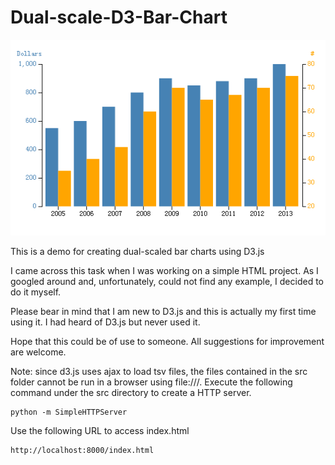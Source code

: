 Dual-scale-D3-Bar-Chart
========================

![Preview](preview/thumbnail.png)

This is a demo for creating dual-scaled bar charts using D3.js

I came across this task when I was working on a simple HTML project. As I googled around and, unfortunately, could not find any example, I decided to do it myself.

Please bear in mind that I am new to D3.js and this is actually my first time using it. I had heard of D3.js but never used it.

Hope that this could be of use to someone. All suggestions for improvement are welcome.

Note: since d3.js uses ajax to load tsv files, the files contained in the src folder cannot be run in a browser using file:///. Execute the following command under the src directory to create a HTTP server.

    python -m SimpleHTTPServer

Use the following URL to access index.html

    http://localhost:8000/index.html

